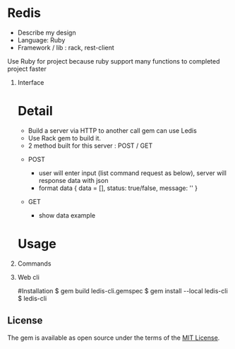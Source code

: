# Redis
* Describe my design
* Language: Ruby
* Framework / lib : rack, rest-client

Use Ruby for project because ruby support many functions to completed project faster
1. Interface
    # Detail
    - Build a server via HTTP to another call gem can use Ledis
    - Use Rack gem to build it.
    - 2 method built for this server : POST / GET
    * POST
        - user will enter input (list command request as below), server will response data with json 
        - format data 
        {
            data = [],
            status: true/false,
            message: ''
        }
        
    * GET
        - show data example
    # Usage
2. Commands

 
3. Web cli

    #Installation
    $ gem build ledis-cli.gemspec
    $ gem install --local ledis-cli
    $ ledis-cli
    
    
    
## License

The gem is available as open source under the terms of the [MIT License](http://opensource.org/licenses/MIT).

